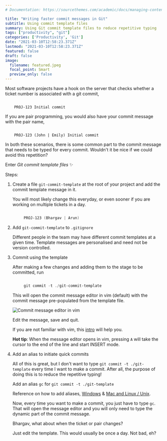 ```yaml
---
# Documentation: https://sourcethemes.com/academic/docs/managing-content/

title: "Writing faster commit messages in Git"
subtitle: Using commit template files
summary: Using Git commit template files to reduce repetitive typing
tags: ["productivity", "git"]
categories: ['Productivity', 'Git']
date: "2021-03-10T12:58:23.371Z"
lastmod: "2021-03-10T12:58:23.371Z"
featured: false
draft: false
image:
  filename: featured.jpeg
  focal_point: Smart
  preview_only: false
---
```

Most software projects have a hook on the server that checks whether a ticket number is associated with a git commit,

```jsonc

    PROJ-123 Initial commit

```

If you are pair programming, you would also have your commit message with the pair name,

```jsonc

    PROJ-123 (John | Emily) Initial commit

```

In both these scenarios, there is some common part to the commit message that needs to be typed for every commit. Wouldn't it be nice if we could avoid this repetition?

Enter *Git commit template files* ✨

Steps:

1. Create a file `git-commit-template` at the root of your project and add the commit template message in it.

   You will most likely change this everyday, or even sooner if you are working on multiple tickets in a day.

   ```powershell

        PROJ-123 (Bhargav | Arun)

   ```
2. Add `git-commit-template` to `.gitignore`

   Different people in the team may have different commit templates at a given time. Template messages are personalised and need not be version controlled.
3. Commit using the template

   After making a few changes and adding them to the stage to be committed, run

   ```powershell

        git commit -t ./git-commit-template

    ```

   This will open the commit message editor in vim (default) with the commit message pre-populated from the template file.

   ![Commit message editor in vim](edit-commit-msg.png "Commit message edit screen")

   Edit the message, save and quit.

   If you are not familiar with vim, this [intro](https://flaviocopes.com/linux-command-vim/) will help you.

   **Hot tip**: When the message editor opens in vim, pressing `A` will take the cursor to the end of the line and start INSERT mode.

4. Add an alias to initiate quick commits

   All of this is great, but I don't want to type `git commit -t ./git-template` every time I want to make a commit. After all, the purpose of doing this is to reduce the repetitive typing!

   Add an alias `gc` for `git commit -t ./git-template`

   Reference on how to add aliases, [Windows](https://superuser.com/questions/560519/how-to-set-an-alias-in-windows-command-line) & [Mac and Linux / Unix](https://flaviocopes.com/how-to-set-alias-shell/).

   Now, every time you want to make a commit, you just have to type `gc`. That will open the message editor and you will only need to type the dynamic part of the commit message.

   Bhargav, what about when the ticket or pair changes?
   
   Just edit the template. This would usually be once a day. Not bad, eh?